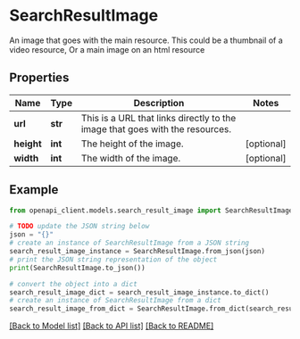 # SearchResultImage

An image that goes with the main resource. This could be a thumbnail of a video resource, Or a main image on an html resource

## Properties

Name | Type | Description | Notes
------------ | ------------- | ------------- | -------------
**url** | **str** | This is a URL that links directly to the image that goes with the resources. | 
**height** | **int** | The height of the image. | [optional] 
**width** | **int** | The width of the image. | [optional] 

## Example

```python
from openapi_client.models.search_result_image import SearchResultImage

# TODO update the JSON string below
json = "{}"
# create an instance of SearchResultImage from a JSON string
search_result_image_instance = SearchResultImage.from_json(json)
# print the JSON string representation of the object
print(SearchResultImage.to_json())

# convert the object into a dict
search_result_image_dict = search_result_image_instance.to_dict()
# create an instance of SearchResultImage from a dict
search_result_image_from_dict = SearchResultImage.from_dict(search_result_image_dict)
```
[[Back to Model list]](../README.md#documentation-for-models) [[Back to API list]](../README.md#documentation-for-api-endpoints) [[Back to README]](../README.md)


